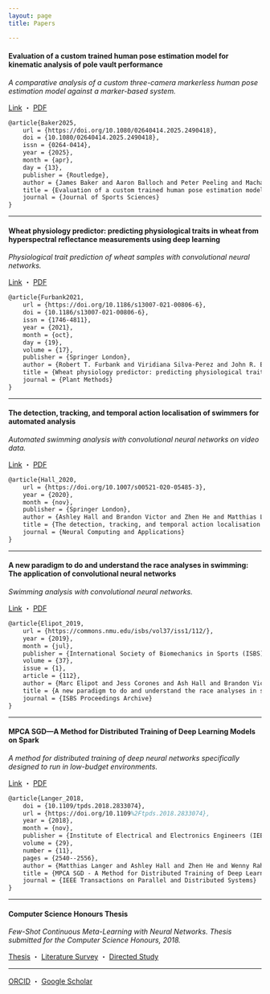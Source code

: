 ```yaml
---
layout: page
title: Papers

---
```


#### Evaluation of a custom trained human pose estimation model for kinematic analysis of pole vault performance

_A comparative analysis of a custom three-camera markerless human pose estimation model against a marker-based system._

[Link](https://doi.org/10.1080/02640414.2025.2490418) ・ [PDF](#)

```tex
@article{Baker2025,
	url = {https://doi.org/10.1080/02640414.2025.2490418},
	doi = {10.1080/02640414.2025.2490418},
	issn = {0264-0414},
	year = {2025},
	month = {apr},
	day = {13},
	publisher = {Routledge},
	author = {James Baker and Aaron Balloch and Peter Peeling and Machar Reid and Ash Hall and Helen Bayne},
	title = {Evaluation of a custom trained human pose estimation model for kinematic analysis of pole vault performance},
	journal = {Journal of Sports Sciences}
}
```

---

#### Wheat physiology predictor: predicting physiological traits in wheat from hyperspectral reflectance measurements using deep learning

_Physiological trait prediction of wheat samples with convolutional neural networks._

[Link](https://doi.org/10.1186/s13007-021-00806-6) ・ [PDF](https://ashwhall.github.io/download/Furbank_et_al-2021-Plant_Methods.pdf)

```tex
@article{Furbank2021,
	url = {https://doi.org/10.1186/s13007-021-00806-6},
	doi = {10.1186/s13007-021-00806-6},
	issn = {1746-4811},
	year = {2021},
	month = {oct},
	day = {19},
	volume = {17},
	publisher = {Springer London},
	author = {Robert T. Furbank and Viridiana Silva-Perez and John R. Evans and Anthony G Condon and Gonzalo M. Estavillo and Wennan He and Saul Newman and Richard Poir{\'e} and Ashley Hall and Zhen He},
	title = {Wheat physiology predictor: predicting physiological traits in wheat from hyperspectral reflectance measurements using deep learning},
	journal = {Plant Methods}
}
```

---

#### The detection, tracking, and temporal action localisation of swimmers for automated analysis

_Automated swimming analysis with convolutional neural networks on video data._

[Link](https://doi.org/10.1007/s00521-020-05485-3) ・ [PDF](/download/Hall2020_Article_TheDetectionTrackingAndTempora.pdf)

```tex
@article{Hall_2020,
	url = {https://doi.org/10.1007/s00521-020-05485-3},
	year = {2020},
	month = {nov},
	publisher = {Springer London},
	author = {Ashley Hall and Brandon Victor and Zhen He and Matthias Langer and Marc Elipot and Aiden Nibali and Stuart Morgan},
	title = {The detection, tracking, and temporal action localisation of swimmers for automated analysis},
	journal = {Neural Computing and Applications}
}
```

---

#### A new paradigm to do and understand the race analyses in swimming: The application of convolutional neural networks

_Swimming analysis with convolutional neural networks._

[Link](https://commons.nmu.edu/isbs/vol37/iss1/112/) ・ [PDF](/download/A_NEW_PARADIGM.pdf)

```tex
@article{Elipot_2019,
	url = {https://commons.nmu.edu/isbs/vol37/iss1/112/},
	year = {2019},
	month = {jul},
	publisher = {International Society of Biomechanics in Sports (ISBS)},
	volume = {37},
	issue = {1},
	article = {112},
	author = {Marc Elipot and Jess Corones and Ash Hall and Brandon Victor and Matthias Langer and Stuart Morgan and Zhen He and Mark Osborne},
	title = {A new paradigm to do and understand the race analyses in swimming: The application of convolutional neural networks},
	journal = {ISBS Proceedings Archive}
}
```

---

#### MPCA SGD—A Method for Distributed Training of Deep Learning Models on Spark

_A method for distributed training of deep neural networks specifically designed to run in low-budget environments._

[Link](https://ieeexplore.ieee.org/abstract/document/8354695) ・ [PDF](/download/TPDS_MPCA_SGD.pdf)

```tex
@article{Langer_2018,
	doi = {10.1109/tpds.2018.2833074},
	url = {https://doi.org/10.1109%2Ftpds.2018.2833074},
	year = {2018},
	month = {nov},
	publisher = {Institute of Electrical and Electronics Engineers (IEEE)},
	volume = {29},
	number = {11},
	pages = {2540--2556},
	author = {Matthias Langer and Ashley Hall and Zhen He and Wenny Rahayu},
	title = {MPCA SGD - A Method for Distributed Training of Deep Learning Models on Spark},
	journal = {IEEE Transactions on Parallel and Distributed Systems}
}
```

---

#### Computer Science Honours Thesis

_Few-Shot Continuous Meta-Learning with Neural Networks. Thesis submitted for the Computer Science Honours, 2018._

[Thesis](/download/honours-thesis.pdf) ・ [Literature Survey](/download/honours-literature-survey.pdf) ・ [Directed Study](/download/honours-directed-study-report.pdf)

---

[ORCID](https://orcid.org/0000-0002-0881-4098) ・ [Google Scholar](https://scholar.google.com/citations?user=zCj07uQAAAAJ)
